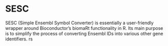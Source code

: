 # SESC
SESC (Simple Ensembl Symbol Converter) is essentially a user-friendly wrapper around Bioconductor’s biomaRt functionality in R. Its main purpose is to simplify the process of converting Ensembl IDs into various other gene identifiers. rs
